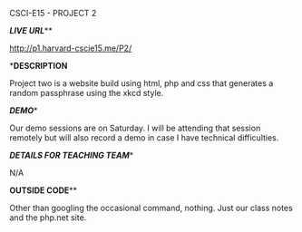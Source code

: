 CSCI-E15 - PROJECT 2

*********LIVE URL***********

http://p1.harvard-cscie15.me/P2/

*********DESCRIPTION********

Project two is a website build using html, php and css that generates a random passphrase using the xkcd style.


*********DEMO**********

Our demo sessions are on Saturday. I will be attending that session remotely but will also record a demo in case 
I have technical difficulties. 


*******DETAILS FOR TEACHING TEAM********

N/A


******OUTSIDE CODE********

Other than googling the occasional command, nothing. Just our class notes and the php.net site.


